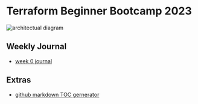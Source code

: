 # Terraform Beginner Bootcamp 2023


![architectual diagram](https://github.com/bassguy115/terraform-beginner-bootcamp-2023/assets/145221609/7bd1a412-7ddd-4065-a015-292a67c6e9c7)

## Weekly Journal
- [week 0 journal](journal/week0)

## Extras
- [github markdown TOC gernerator](https://ecotrust-canada.github.io/markdown-toc/)
